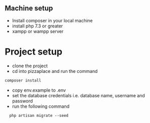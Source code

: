 ## Machine setup

- Install composer in your local machine
- install php 7.3 or greater
- xampp or wampp server

# Project setup

- clone the project
- cd into pizzaplace and run the command

``` bash
composer install
```

- copy env.example to .env
- set the database credentials i.e. database name, username and password
- run the following command

```
  php artisan migrate --seed
```
